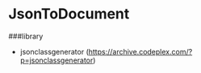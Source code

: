 # JsonToDocument

###library
 - jsonclassgenerator (https://archive.codeplex.com/?p=jsonclassgenerator)
